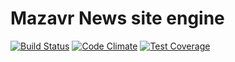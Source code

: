 # Mazavr News site engine

[![Build Status](https://travis-ci.org/Russianpulse/mazavr.svg?branch=master)](https://travis-ci.org/Russianpulse/mazavr)
[![Code Climate](https://codeclimate.com/github/Russianpulse/mazavr.png)](https://codeclimate.com/github/Russianpulse/mazavr)
[![Test Coverage](https://codeclimate.com/github/Russianpulse/mazavr/badges/coverage.svg)](https://codeclimate.com/github/Russianpulse/mazavr/coverage)
